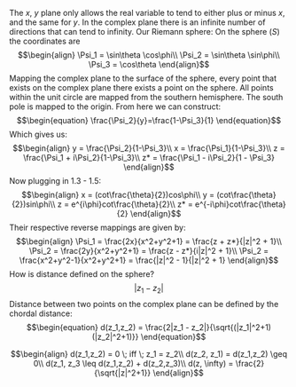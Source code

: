 The $x$, $y$ plane only allows the real variable to tend to either plus or minus $x$, and the same for $y$. 
In the complex plane there is an infinite number of directions that can tend to infinity. Our Riemann sphere: 
On the sphere ($S$) the coordinates are 
$$\begin{align}
    \Psi_1 = \sin\theta \cos\phi\\
    \Psi_2 = \sin\theta \sin\phi\\
    \Psi_3 = \cos\theta
\end{align}$$
Mapping the complex plane to the surface of the sphere, every point that exists on the complex plane there exists a point on the sphere. All points within the unit circle are mapped from the southern hemisphere. The south pole is mapped to the origin.
From here we can construct:
$$\begin{equation}
    \frac{\Psi_2}{y}=\frac{1-\Psi_3}{1}
\end{equation}$$
Which gives us:
$$\begin{align}
    y = \frac{\Psi_2}{1-\Psi_3}\\
    x = \frac{\Psi_1}{1-\Psi_3}\\
    z = \frac{\Psi_1 + i\Psi_2}{1-\Psi_3}\\
    z* = \frac{\Psi_1 - i\Psi_2}{1 - \Psi_3}
\end{align}$$
Now plugging in 1.3 - 1.5:
$$\begin{align}
    x = (cot\frac{\theta}{2})cos\phi\\
    y = (cot\frac{\theta}{2})sin\phi\\
    z = e^{i\phi}cot\frac{\theta}{2}\\
    z* = e^{-i\phi}cot\frac{\theta}{2}
\end{align}$$
Their respective reverse mappings are given by: 
$$\begin{align}
    \Psi_1 = \frac{2x}{x^2+y^2+1} = \frac{z + z*}{|z|^2 + 1}\\
    \Psi_2 = \frac{2y}{x^2+y^2+1} = \frac{z - z*}{i|z|^2 + 1}\\
    \Psi_2 = \frac{x^2+y^2-1}{x^2+y^2+1} = \frac{|z|^2 - 1}{|z|^2 + 1}
\end{align}$$
How is distance defined on the sphere?
$$\begin{equation}
    |z_1 - z_2|
\end{equation}$$
Distance between two points on the complex plane can be defined by the chordal distance:
$$\begin{equation}
    d(z_1,z_2) = \frac{2|z_1 - z_2|}{\sqrt{(|z_1|^2+1) (|z_2|^2+1)}}
\end{equation}$$

$$\begin{align}
    d(z_1,z_2) = 0 \; iff \; z_1 = z_2\\
    d(z_2, z_1) = d(z_1,z_2) \geq 0\\
    d(z_1, z_3 \leq d(z_1,z_2) + d(z_2,z_3)\\
    d(z, \infty) = \frac{2}{\sqrt{|z|^2+1}}
\end{align}$$